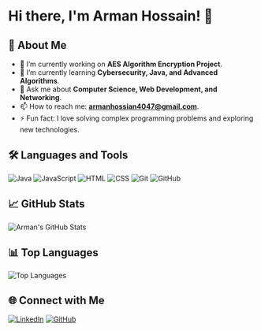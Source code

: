 # Hi there, I'm Arman Hossain! 👋

## 🚀 About Me
- 🔭 I’m currently working on **AES Algorithm Encryption Project**.
- 🌱 I’m currently learning **Cybersecurity, Java, and Advanced Algorithms**.
- 💬 Ask me about **Computer Science, Web Development, and Networking**.
- 📫 How to reach me: **armanhossian4047@gmail.com**.
- ⚡ Fun fact: I love solving complex programming problems and exploring new technologies.

## 🛠️ Languages and Tools
![Java](https://img.shields.io/badge/Java-ED8B00?style=for-the-badge&logo=java&logoColor=white)
![JavaScript](https://img.shields.io/badge/JavaScript-F7DF1E?style=for-the-badge&logo=javascript&logoColor=black)
![HTML](https://img.shields.io/badge/HTML-E34F26?style=for-the-badge&logo=html5&logoColor=white)
![CSS](https://img.shields.io/badge/CSS-1572B6?style=for-the-badge&logo=css3&logoColor=white)
![Git](https://img.shields.io/badge/Git-F05032?style=for-the-badge&logo=git&logoColor=white)
![GitHub](https://img.shields.io/badge/GitHub-181717?style=for-the-badge&logo=github&logoColor=white)

## 📈 GitHub Stats
![Arman's GitHub Stats](https://github-readme-stats.vercel.app/api?username=armanhossain4047&show_icons=true&theme=radical)

## 📊 Top Languages
![Top Languages](https://github-readme-stats.vercel.app/api/top-langs/?username=armanhossain4047&layout=compact&theme=radical)

## 🌐 Connect with Me
[![LinkedIn](https://img.shields.io/badge/LinkedIn-0A66C2?style=for-the-badge&logo=linkedin&logoColor=white)](https://www.linkedin.com/in/your-linkedin)
[![GitHub](https://img.shields.io/badge/GitHub-181717?style=for-the-badge&logo=github&logoColor=white)](https://github.com/armanhossain4047)
